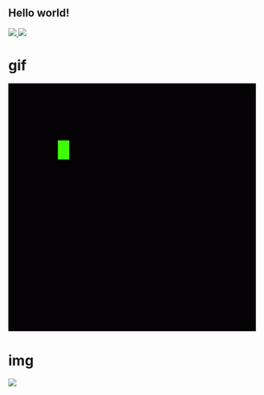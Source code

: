 ## Hello world!
<div>
  <a href="https://github.com/Verdantfe">
  <img height="180em" src="https://github-readme-stats.vercel.app/api?username=Verdantfe&show_icons=true&theme=dracula&include_all_commits=true&count_private=true"/>
  <img height="180em" src="https://github-readme-stats.vercel.app/api/top-langs/?username=Verdantfe&layout=compact&langs_count=10&theme=dracula"/>
  </a>
</div>

# gif

![GIF](https://github.com/Verdantfe/verdantfe/blob/main/gif.gif)


# img

<a hef="https://wa.me/+5514998366369"> <img src="[BadgeURLAqui](https://img.shields.io/badge/WhatsApp-25D366?style=for-the-badge&logo=whatsapp&logoColor=white)" /> </a>


